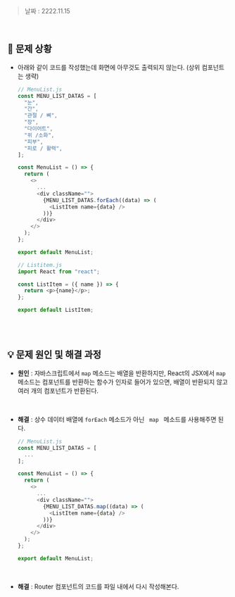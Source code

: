 > 날짜 : 2222.11.15

<br />

## 🚨 문제 상황

- 아래와 같이 코드를 작성했는데 화면에 아무것도 출력되지 않는다. (상위 컴포넌트는 생략)

  ```js
  // MenuList.js
  const MENU_LIST_DATAS = [
    "눈",
    "간",
    "관절 / 뼈",
    "장",
    "다이어트",
    "위 /소화",
    "피부",
    "피로 / 활력",
  ];

  const MenuList = () => {
    return (
      <>
        ...
        <div className="">
          {MENU_LIST_DATAS.forEach((data) => (
            <ListItem name={data} />
          ))}
        </div>
      </>
    );
  };

  export default MenuList;
  ```

  ```js
  // Listitem.js
  import React from "react";

  const ListItem = ({ name }) => {
    return <p>{name}</p>;
  };

  export default ListItem;
  ```

<br /><br />

## 💡 문제 원인 및 해결 과정

- <strong>원인</strong> : 자바스크립트에서 <code>map</code> 메소드는 배열을 반환하지만,
  React의 JSX에서 <code>map</code> 메소드는 컴포넌트를 반환하는 함수가 인자로 들어가
  있으면, 배열이 반환되지 않고 여러 개의 컴포넌트가 반환된다.

<br />

- <strong>해결</strong> : 상수 데이터 배열에 <code>forEach</code> 메소드가 아닌 <code>
  map
  </code> 메소드를 사용해주면 된다.

  ```js
  // MenuList.js
  const MENU_LIST_DATAS = [
    ...
  ];

  const MenuList = () => {
    return (
      <>
        ...
        <div className="">
          {MENU_LIST_DATAS.map((data) => (
            <ListItem name={data} />
          ))}
        </div>
      </>
    );
  };

  export default MenuList;
  ```

<br />

- <strong>해결</strong> : Router 컴포넌트의 코드를 파일 내에서 다시 작성해본다.

<br /><br />
